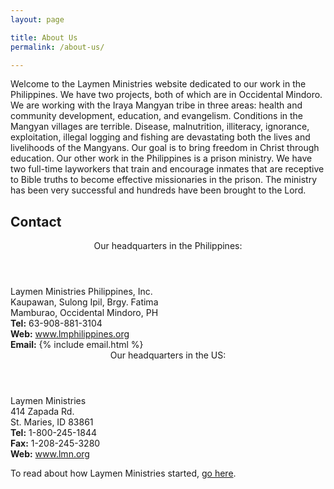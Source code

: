 ```yaml
---
layout: page

title: About Us
permalink: /about-us/

---
```


Welcome to the Laymen Ministries website dedicated to our work in the Philippines. We have two projects, both of which are in Occidental Mindoro. We are working with the Iraya Mangyan tribe in three areas: health and community development, education, and evangelism. Conditions in the Mangyan villages are terrible. Disease, malnutrition, illiteracy, ignorance, exploitation, illegal logging and fishing are devastating both the lives and livelihoods of the Mangyans. Our goal is to bring freedom in Christ through education. Our other work in the Philippines is a prison ministry. We have two full-time layworkers that train and encourage inmates that are receptive to Bible truths to become effective missionaries in the prison. The ministry has been very successful and hundreds have been brought to the Lord.

## Contact

<div class="c-info c-info--tertiary u-mb">
    <header class="o-box o-box--small c-info__head">
        Our headquarters in the Philippines:
    </header>
    <div class="o-box o-box--small">
        <div class="o-layout">
            <div class="o-layout__item u-1/2@tablet">
                Laymen Ministries Philippines, Inc.
                <br>Kaupawan, Sulong Ipil, Brgy. Fatima
                <br>Mamburao, Occidental Mindoro, PH
            </div>
            <div class="o-layout__item u-1/2@tablet">
                <strong>Tel:</strong> 63-908-881-3104
                <br><strong>Web:</strong> <a href="http://www.lmphilippines.org">www.lmphilippines.org</a>
                <br><strong>Email:</strong> {% include email.html %}
            </div>
        </div>
    </div>
</div>

<div class="c-info c-info--secondary u-mb">
    <header class="o-box o-box--small c-info__head">
        Our headquarters in the US:
    </header>
    <div class="o-box o-box--small">
        <div class="o-layout">
            <div class="o-layout__item u-1/2@tablet">
                Laymen Ministries
                <br>414 Zapada Rd.
                <br>St. Maries, ID 83861
            </div>
            <div class="o-layout__item u-1/2@tablet">
                <strong>Tel:</strong> 1-800-245-1844
                <br><strong>Fax:</strong> 1-208-245-3280
                <br><strong>Web:</strong> <a href="http://www.lmn.org">www.lmn.org</a>
            </div>
        </div>
    </div>
</div>

To read about how Laymen Ministries started, [go here](http://www.lmn.org/aboutus_humblebeginnings.html).
